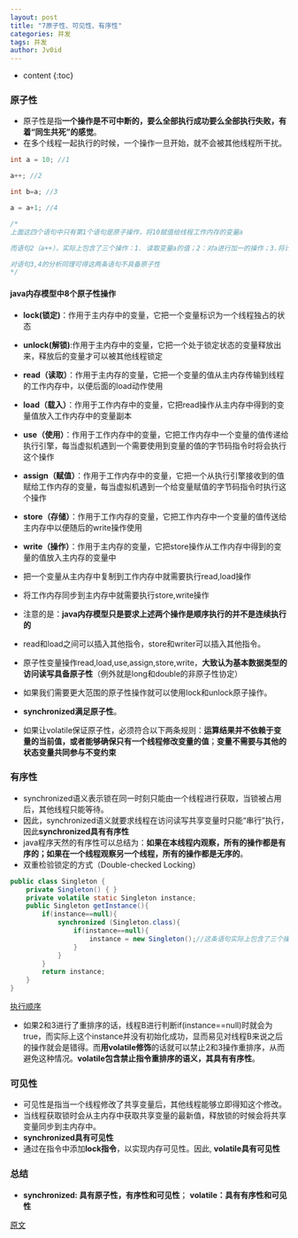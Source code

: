 ```yaml
---
layout: post
title: "7原子性、可见性、有序性"
categories: 并发
tags: 并发
author: Jv0id
---
```


* content
{:toc}
### 原子性

- 原子性是指**一个操作是不可中断的，要么全部执行成功要么全部执行失败，有着“同生共死”的感觉**。
- 在多个线程一起执行的时候，一个操作一旦开始，就不会被其他线程所干扰。

```java
int a = 10; //1

a++; //2

int b=a; //3

a = a+1; //4

/*
上面这四个语句中只有第1个语句是原子操作，将10赋值给线程工作内存的变量a

而语句2（a++），实际上包含了三个操作：1. 读取变量a的值；2：对a进行加一的操作；3.将计算后的值再赋值给变量a，而这三个操作无法构成原子操作。

对语句3,4的分析同理可得这两条语句不具备原子性
*/
```

#### java内存模型中8个原子性操作

- **lock(锁定)**：作用于主内存中的变量，它把一个变量标识为一个线程独占的状态
- **unlock(解锁)**:作用于主内存中的变量，它把一个处于锁定状态的变量释放出来，释放后的变量才可以被其他线程锁定
- **read（读取）**：作用于主内存的变量，它把一个变量的值从主内存传输到线程的工作内存中，以便后面的load动作使用
- **load（载入）**：作用于工作内存中的变量，它把read操作从主内存中得到的变量值放入工作内存中的变量副本
- **use（使用）**：作用于工作内存中的变量，它把工作内存中一个变量的值传递给执行引擎，每当虚拟机遇到一个需要使用到变量的值的字节码指令时将会执行这个操作
- **assign（赋值）**：作用于工作内存中的变量，它把一个从执行引擎接收到的值赋给工作内存的变量，每当虚拟机遇到一个给变量赋值的字节码指令时执行这个操作
- **store（存储）**：作用于工作内存的变量，它把工作内存中一个变量的值传送给主内存中以便随后的write操作使用
- **write（操作）**：作用于主内存的变量，它把store操作从工作内存中得到的变量的值放入主内存的变量中





- 把一个变量从主内存中复制到工作内存中就需要执行read,load操作
- 将工作内存同步到主内存中就需要执行store,write操作
- 注意的是：**java内存模型只是要求上述两个操作是顺序执行的并不是连续执行的**
- read和load之间可以插入其他指令，store和writer可以插入其他指令。
- 原子性变量操作read,load,use,assign,store,write，**大致认为基本数据类型的访问读写具备原子性**（例外就是long和double的非原子性协定）
- 如果我们需要更大范围的原子性操作就可以使用lock和unlock原子操作。
- **synchronized满足原子性**。
- 如果让volatile保证原子性，必须符合以下两条规则：**运算结果并不依赖于变量的当前值，或者能够确保只有一个线程修改变量的值**；**变量不需要与其他的状态变量共同参与不变约束**



### 有序性

- synchronized语义表示锁在同一时刻只能由一个线程进行获取，当锁被占用后，其他线程只能等待。
- 因此，synchronized语义就要求线程在访问读写共享变量时只能“串行”执行，因此**synchronized具有有序性**
- java程序天然的有序性可以总结为：**如果在本线程内观察，所有的操作都是有序的；如果在一个线程观察另一个线程，所有的操作都是无序的**。
- 双重检验锁定的方式（Double-checked Locking）

```java
public class Singleton {
    private Singleton() { }
    private volatile static Singleton instance;
    public Singleton getInstance(){
        if(instance==null){
            synchronized (Singleton.class){
                if(instance==null){
                    instance = new Singleton();//这条语句实际上包含了三个操作：1.分配对象的内存空间；2.初始化对象；3.设置instance指向刚分配的内存地址。
                }
            }
        }
        return instance;
    }
}

```

[执行顺序](https://user-gold-cdn.xitu.io/2018/5/3/1632600e7b66b892?imageView2/0/w/1280/h/960/format/webp/ignore-error/1)

- 如果2和3进行了重排序的话，线程B进行判断if(instance==null)时就会为true，而实际上这个instance并没有初始化成功，显而易见对线程B来说之后的操作就会是错得。而**用volatile修饰**的话就可以禁止2和3操作重排序，从而避免这种情况。**volatile包含禁止指令重排序的语义，其具有有序性**。



### 可见性

- 可见性是指当一个线程修改了共享变量后，其他线程能够立即得知这个修改。
- 当线程获取锁时会从主内存中获取共享变量的最新值，释放锁的时候会将共享变量同步到主内存中。
- **synchronized具有可见性**
- 通过在指令中添加**lock指令**，以实现内存可见性。因此, **volatile具有可见性**

### 总结

- **synchronized: 具有原子性，有序性和可见性**； **volatile：具有有序性和可见性**

[原文](https://juejin.im/post/5aeb022cf265da0b722af7b8)
